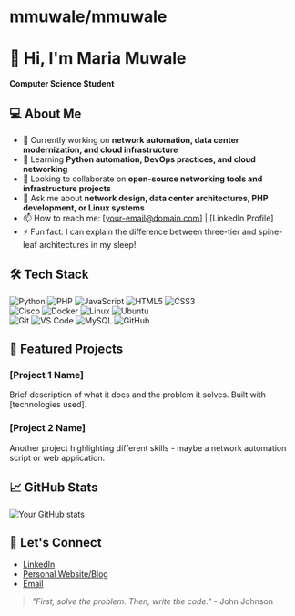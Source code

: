 # mmuwale/mmuwale

# 👋 Hi, I'm Maria Muwale 

**Computer Science Student**

## 💻 About Me
- 🔭 Currently working on **network automation, data center modernization, and cloud infrastructure**
- 🌱 Learning **Python automation, DevOps practices, and cloud networking**
- 👯 Looking to collaborate on **open-source networking tools and infrastructure projects**
- 💬 Ask me about **network design, data center architectures, PHP development, or Linux systems**
- 📫 How to reach me: [your-email@domain.com] | [LinkedIn Profile]
- ⚡ Fun fact: I can explain the difference between three-tier and spine-leaf architectures in my sleep!

## 🛠 Tech Stack

<p align="left">
  <!-- Languages -->
  <img src="https://img.shields.io/badge/Python-3776AB?style=for-the-badge&logo=python&logoColor=white" alt="Python"/>
  <img src="https://img.shields.io/badge/PHP-777BB4?style=for-the-badge&logo=php&logoColor=white" alt="PHP"/>
  <img src="https://img.shields.io/badge/JavaScript-F7DF1E?style=for-the-badge&logo=javascript&logoColor=black" alt="JavaScript"/>
  <img src="https://img.shields.io/badge/HTML5-E34F26?style=for-the-badge&logo=html5&logoColor=white" alt="HTML5"/>
  <img src="https://img.shields.io/badge/CSS3-1572B6?style=for-the-badge&logo=css3&logoColor=white" alt="CSS3"/>
  <br/>
  
  <!-- Networking & Infrastructure -->
  <img src="https://img.shields.io/badge/Cisco-1BA0D7?style=for-the-badge&logo=cisco&logoColor=white" alt="Cisco"/>
  <img src="https://img.shields.io/badge/Docker-2496ED?style=for-the-badge&logo=docker&logoColor=white" alt="Docker"/>
  <img src="https://img.shields.io/badge/Linux-FCC624?style=for-the-badge&logo=linux&logoColor=black" alt="Linux"/>
  <img src="https://img.shields.io/badge/Ubuntu-E95420?style=for-the-badge&logo=ubuntu&logoColor=white" alt="Ubuntu"/>
  <br/>
  
  <!-- Tools -->
  <img src="https://img.shields.io/badge/Git-F05032?style=for-the-badge&logo=git&logoColor=white" alt="Git"/>
  <img src="https://img.shields.io/badge/VS_Code-007ACC?style=for-the-badge&logo=visual-studio-code&logoColor=white" alt="VS Code"/>
  <img src="https://img.shields.io/badge/MySQL-4479A1?style=for-the-badge&logo=mysql&logoColor=white" alt="MySQL"/>
  <img src="https://img.shields.io/badge/GitHub-181717?style=for-the-badge&logo=github&logoColor=white" alt="GitHub"/>
</p>

## 🚀 Featured Projects

### [Project 1 Name]
Brief description of what it does and the problem it solves. Built with [technologies used].

### [Project 2 Name] 
Another project highlighting different skills - maybe a network automation script or web application.

## 📈 GitHub Stats
![Your GitHub stats](https://github-readme-stats.vercel.app/api?username=yourusername&show_icons=true&theme=radical)

## 🤝 Let's Connect
- [LinkedIn](your-linkedin-url)
- [Personal Website/Blog](your-website)
- [Email](mailto:your-email@domain.com)

> *"First, solve the problem. Then, write the code."* - John Johnson
